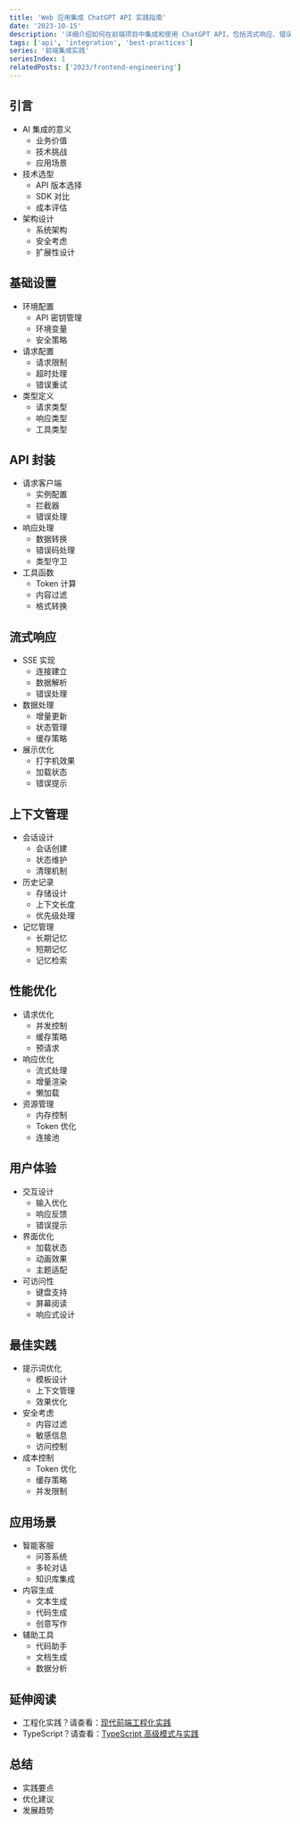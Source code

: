 ```yaml
---
title: 'Web 应用集成 ChatGPT API 实践指南'
date: '2023-10-15'
description: '详细介绍如何在前端项目中集成和使用 ChatGPT API，包括流式响应、错误处理等实践经验。'
tags: ['api', 'integration', 'best-practices']
series: '前端集成实践'
seriesIndex: 1
relatedPosts: ['2023/frontend-engineering']
---
```


## 引言
- AI 集成的意义
  - 业务价值
  - 技术挑战
  - 应用场景
- 技术选型
  - API 版本选择
  - SDK 对比
  - 成本评估
- 架构设计
  - 系统架构
  - 安全考虑
  - 扩展性设计

## 基础设置
- 环境配置
  - API 密钥管理
  - 环境变量
  - 安全策略
- 请求配置
  - 请求限制
  - 超时处理
  - 错误重试
- 类型定义
  - 请求类型
  - 响应类型
  - 工具类型

## API 封装
- 请求客户端
  - 实例配置
  - 拦截器
  - 错误处理
- 响应处理
  - 数据转换
  - 错误码处理
  - 类型守卫
- 工具函数
  - Token 计算
  - 内容过滤
  - 格式转换

## 流式响应
- SSE 实现
  - 连接建立
  - 数据解析
  - 错误处理
- 数据处理
  - 增量更新
  - 状态管理
  - 缓存策略
- 展示优化
  - 打字机效果
  - 加载状态
  - 错误提示

## 上下文管理
- 会话设计
  - 会话创建
  - 状态维护
  - 清理机制
- 历史记录
  - 存储设计
  - 上下文长度
  - 优先级处理
- 记忆管理
  - 长期记忆
  - 短期记忆
  - 记忆检索

## 性能优化
- 请求优化
  - 并发控制
  - 缓存策略
  - 预请求
- 响应优化
  - 流式处理
  - 增量渲染
  - 懒加载
- 资源管理
  - 内存控制
  - Token 优化
  - 连接池

## 用户体验
- 交互设计
  - 输入优化
  - 响应反馈
  - 错误提示
- 界面优化
  - 加载状态
  - 动画效果
  - 主题适配
- 可访问性
  - 键盘支持
  - 屏幕阅读
  - 响应式设计

## 最佳实践
- 提示词优化
  - 模板设计
  - 上下文管理
  - 效果优化
- 安全考虑
  - 内容过滤
  - 敏感信息
  - 访问控制
- 成本控制
  - Token 优化
  - 缓存策略
  - 并发限制

## 应用场景
- 智能客服
  - 问答系统
  - 多轮对话
  - 知识库集成
- 内容生成
  - 文本生成
  - 代码生成
  - 创意写作
- 辅助工具
  - 代码助手
  - 文档生成
  - 数据分析

## 延伸阅读
- 工程化实践？请查看：[现代前端工程化实践](/blog/2023/frontend-engineering)
- TypeScript？请查看：[TypeScript 高级模式与实践](/blog/2023/advanced-typescript-patterns)

## 总结
- 实践要点
- 优化建议
- 发展趋势